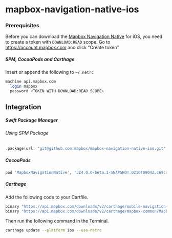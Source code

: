 # mapbox-navigation-native-ios

### Prerequisites

Before you can download the [Mapbox Navigation Native](https://github.com/mapbox/mapbox-navigation-native) for iOS, you need to create a token with `DOWNLOAD:READ` scope.
Go to https://account.mapbox.com and click "Create token"

##### SPM, CocoaPods and Carthage
Insert or append the following to `~/.netrc`

```bash
machine api.mapbox.com
  login mapbox
  password <TOKEN WITH DOWNLOAD:READ SCOPE>
```

## Integration

##### Swift Package Manager

###### Using SPM Package

```swift
.package(url: "git@github.com:mapbox/mapbox-navigation-native-ios.git", from: "324.0.0-beta.1-SNAPSHOT.0210T0904Z.c69cd72"),
```

##### CocoaPods

```ruby
pod 'MapboxNavigationNative', '324.0.0-beta.1-SNAPSHOT.0210T0904Z.c69cd72'
```

##### Carthage

Add the following code to your Cartfile.

```bash
binary "https://api.mapbox.com/downloads/v2/carthage/mobile-navigation-native/MapboxNavigationNative.json" == 324.0.0-beta.1-SNAPSHOT.0210T0904Z.c69cd72
binary "https://api.mapbox.com/downloads/v2/carthage/mapbox-common/MapboxCommon-ios.json" == 24.11.0-beta.1
```

Then run the following command in the Terminal.
```bash
carthage update --platform ios --use-netrc
```
